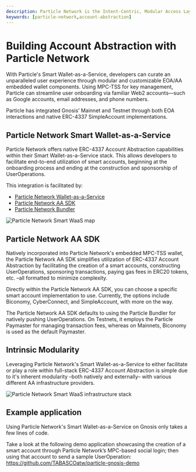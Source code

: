 ```yaml
---
description: Particle Network is the Intent-Centric, Modular Access Layer of Web3 supercharging UX through its Smart Wallet-as-a-Service
keywords: [particle-network,account-abstraction]
---
```


# Building Account Abstraction with Particle Network

With Particle's Smart Wallet-as-a-Service, developers can curate an unparalleled user experience through modular and customizable EOA/AA embedded wallet components. Using MPC-TSS for key management, Particle can streamline user onboarding via familiar Web2 accounts—such as Google accounts, email addresses, and phone numbers.

Particle has integrated Gnosis’ Mainnet and Testnet through both EOA interactions and native ERC-4337 SimpleAccount implementations.

## Particle Network Smart Wallet-as-a-Service

Particle Network offers native ERC-4337 Account Abstraction capabilities within their Smart Wallet-as-a-Service stack. This allows developers to facilitate end-to-end utilization of smart accounts, beginning at the onboarding process and ending at the construction and sponsorship of UserOperations. 

This integration is facilitated by:
- [Particle Network Wallet-as-a-Service](https://particle.network)
- [Particle Network AA SDK](https://docs.particle.network/developers/account-abstraction/web)
- [Particle Network Bundler](https://github.com/Particle-Network/particle-bundler-server)

![Particle Network Smart WaaS map](https://blog.particle.network/content/images/2023/10/graphic-image-2.png)

## Particle Network AA SDK

Natively incorporated into Particle Network's embedded MPC-TSS wallet, the Particle Network AA SDK simplifies utilization of ERC-4337 Account Abstraction by facilitating the creation of a smart accounts, constructing UserOperations, sponsoring transactions, paying gas fees in ERC20 tokens, etc. –all formatted to minimize complexity.

Directly within the Particle Network AA SDK, you can choose a specific smart account implementation to use. Currently, the options include Biconomy, CyberConnect, and SimpleAccount, with more on the way.

The Particle Network AA SDK defaults to using the Particle Bundler for natively pushing UserOperations. On Testnets, it employs the Particle Paymaster for managing transaction fees, whereas on Mainnets, Biconomy is used as the default Paymaster.

## Intrinsic Modularity

Leveraging Particle Network's Smart Wallet-as-a-Service to either facilitate or play a role within full-stack ERC-4337 Account Abstraction is simple due to it's inherent modularity –both natively and externally– with various different AA infrastructure providers.

![Particle Network Smart WaaS infrastructure stack](https://blog.particle.network/content/images/size/w1000/2023/10/1-3.png)

## Example application

Using Particle Network's Smart Wallet-as-a-Service on Gnosis only takes a few lines of code.

Take a look at the following demo application showcasing the creation of a smart account through Particle Network’s MPC-based social login; then using that account to send a sample UserOperation: https://github.com/TABASCOatw/particle-gnosis-demo
